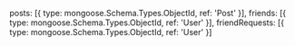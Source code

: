   posts: [{ type: mongoose.Schema.Types.ObjectId, ref: 'Post' }],
    friends: [{ type: mongoose.Schema.Types.ObjectId, ref: 'User' }],
    friendRequests: [{ type: mongoose.Schema.Types.ObjectId, ref: 'User' }]